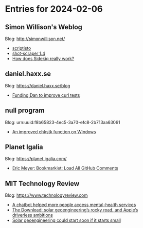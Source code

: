 # Entries for 2024-02-06
## Simon Willison's Weblog 
Blog: http://simonwillison.net/ 

- [scriptisto](https://simonwillison.net/2024/Feb/6/scriptisto/#atom-everything)
- [shot-scraper 1.4](https://simonwillison.net/2024/Feb/5/shot-scraper-14/#atom-everything)
- [How does Sidekiq really work?](https://simonwillison.net/2024/Feb/5/how-does-sidekiq-really-work/#atom-everything)
## daniel.haxx.se 
Blog: https://daniel.haxx.se/blog 

- [Funding Dan to improve curl tests](https://daniel.haxx.se/blog/2024/02/06/funding-dan-to-improve-curl-tests/)
## null program 
Blog: urn:uuid:f8b65823-4ec5-3a70-efc8-2b713aa63091 

- [An improved chkstk function on Windows](https://nullprogram.com/blog/2024/02/05/)
## Planet Igalia 
Blog: https://planet.igalia.com/ 

- [Eric Meyer: Bookmarklet: Load All GitHub Comments](https://meyerweb.com/eric/thoughts/2024/02/05/bookmarklet-load-all-github-comments/)
## MIT Technology Review 
Blog: https://www.technologyreview.com 

- [A chatbot helped more people access mental-health services](https://www.technologyreview.com/2024/02/05/1087690/a-chatbot-helped-more-people-access-mental-health-services/)
- [The Download: solar geoengineering’s rocky road, and Apple’s driverless ambitions](https://www.technologyreview.com/2024/02/05/1087660/the-download-solar-geoengineerings-rocky-road-and-apples-driverless-ambitions/)
- [Solar geoengineering could start soon if it starts small](https://www.technologyreview.com/2024/02/05/1087587/solar-geoengineering-could-start-soon-if-it-starts-small/)